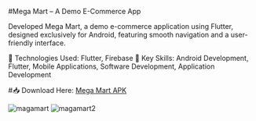 #Mega Mart – A Demo E-Commerce App

Developed Mega Mart, a demo e-commerce application using Flutter, designed exclusively for Android, featuring smooth navigation and a user-friendly interface.

🔹 Technologies Used: Flutter, Firebase
🔹 Key Skills: Android Development, Flutter, Mobile Applications, Software Development, Application Development

#📥 Download Here: [Mega Mart APK](https://github.com/tusher2018/public-app-download-link/raw/refs/heads/main/ecomerce/MegaMart.apk)

![magamart](https://github.com/user-attachments/assets/249f7668-a0c3-4126-a2ec-6fd5d1d38273)
![magamart2](https://github.com/user-attachments/assets/f37c812e-fa15-40f8-b370-40666cf9c14b)

